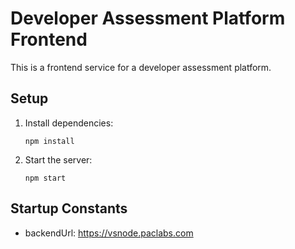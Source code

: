 # Developer Assessment Platform Frontend

This is a frontend service for a developer assessment platform.

## Setup

1. Install dependencies:
   ```
   npm install
   ```

2. Start the server:
   ```
   npm start
   ```

## Startup Constants

- backendUrl: https://vsnode.paclabs.com
